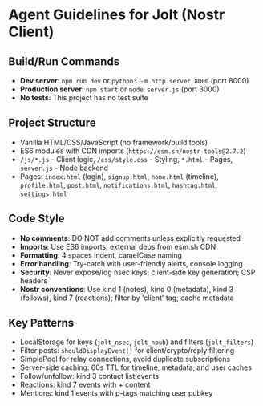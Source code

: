 # Agent Guidelines for Jolt (Nostr Client)

## Build/Run Commands
- **Dev server**: `npm run dev` or `python3 -m http.server 8000` (port 8000)
- **Production server**: `npm start` or `node server.js` (port 3000)
- **No tests**: This project has no test suite

## Project Structure
- Vanilla HTML/CSS/JavaScript (no framework/build tools)
- ES6 modules with CDN imports (`https://esm.sh/nostr-tools@2.7.2`)
- `/js/*.js` - Client logic, `/css/style.css` - Styling, `*.html` - Pages, `server.js` - Node backend
- Pages: `index.html` (login), `signup.html`, `home.html` (timeline), `profile.html`, `post.html`, `notifications.html`, `hashtag.html`, `settings.html`

## Code Style
- **No comments**: DO NOT add comments unless explicitly requested
- **Imports**: Use ES6 imports, external deps from esm.sh CDN
- **Formatting**: 4 spaces indent, camelCase naming
- **Error handling**: Try-catch with user-friendly alerts, console logging
- **Security**: Never expose/log nsec keys; client-side key generation; CSP headers
- **Nostr conventions**: Use kind 1 (notes), kind 0 (metadata), kind 3 (follows), kind 7 (reactions); filter by 'client' tag; cache metadata

## Key Patterns
- LocalStorage for keys (`jolt_nsec`, `jolt_npub`) and filters (`jolt_filters`)
- Filter posts: `shouldDisplayEvent()` for client/crypto/reply filtering
- SimplePool for relay connections, avoid duplicate subscriptions
- Server-side caching: 60s TTL for timeline, metadata, and user caches
- Follow/unfollow: kind 3 contact list events
- Reactions: kind 7 events with + content
- Mentions: kind 1 events with p-tags matching user pubkey
